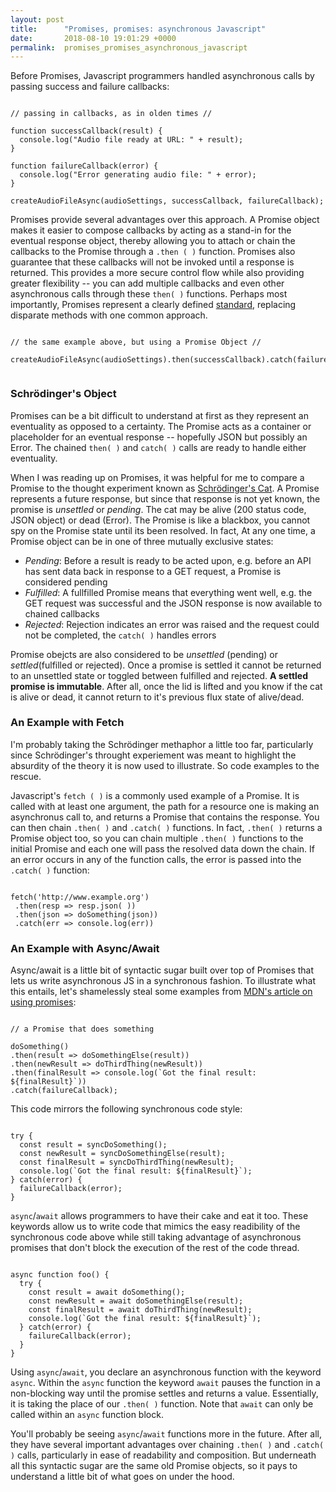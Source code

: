 ```yaml
---
layout: post
title:      "Promises, promises: asynchronous Javascript"
date:       2018-08-10 19:01:29 +0000
permalink:  promises_promises_asynchronous_javascript
---
```



Before Promises, Javascript programmers handled asynchronous calls by passing success and failure callbacks: 

```

// passing in callbacks, as in olden times //

function successCallback(result) {
  console.log("Audio file ready at URL: " + result);
}

function failureCallback(error) {
  console.log("Error generating audio file: " + error);
}

createAudioFileAsync(audioSettings, successCallback, failureCallback);

```

Promises provide several advantages over this approach.  A Promise object makes it easier to compose callbacks by acting as a stand-in for the eventual response object, thereby allowing you to attach or chain the callbacks to the Promise through a `.then ( )` function. Promises also guarantee that these callbacks will not be invoked until a response is returned. This provides a more secure control flow while also providing greater flexibility -- you can add multiple callbacks and even other asynchronous calls through these `then( )` functions.  Perhaps most importantly, Promises represent a clearly defined [standard](https://promisesaplus.com/), replacing disparate methods with one common approach.

```

// the same example above, but using a Promise Object //

createAudioFileAsync(audioSettings).then(successCallback).catch(failureCallback);


```

### Schrödinger's Object

Promises can be a bit difficult to understand at first as they represent an eventuality as opposed to a certainty.  The Promise acts as a container or placeholder for an eventual response -- hopefully JSON but possibly an Error. The chained `then( )` and `catch( )` calls are ready to handle either eventuality. 

When I was reading up on Promises, it was helpful for me to compare a Promise to the thought experiment known as [Schrödinger's Cat](https://en.wikipedia.org/wiki/Schr%C3%B6dinger%27s_cat).  A Promise represents a future response, but since that response is not yet known,  the promise is _unsettled_ or _pending_. The cat may be alive (200 status code, JSON object) or dead (Error). The Promise is like a blackbox, you cannot spy on the Promise state until its been resolved. In fact, At any one time, a Promise object can be in one of three  mutually exclusive states:

- _Pending_: Before a result is ready to be acted upon, e.g. before an API has sent data back in response to a GET request, a Promise is considered pending
- _Fulfilled_: A fullfilled Promise means that everything went well, e.g. the GET request was successful and the JSON response is now available to chained callbacks
- _Rejected_: Rejection indicates an error was raised and the request could not be completed, the `catch( )` handles errors

Promise obejcts are also considered to be _unsettled_ (pending) or _settled_(fulfilled or rejected). Once a promise is settled it cannot be returned to an unsettled state or toggled between fulfilled and rejected. __A settled promise is immutable__. After all, once the lid is lifted and you know if the cat is alive or dead, it cannot return to it's previous flux state of alive/dead. 

### An Example with Fetch

I'm probably taking the Schrödinger methaphor a little too far, particularly since Schrödinger's throught experiement was meant to highlight the absurdity of the theory it is now used to illustrate. So code examples to the rescue. 

Javascript's `fetch ( )`  is a commonly used example of a Promise. It is called with at least one argument, the path for a resource one is making an asynchronus call to, and returns a Promise that contains the response. You can then chain `.then( )` and `.catch( )` functions. In fact, `.then( )` returns a Promise object too, so you can chain multiple `.then( )` functions to the initial Promise and each one will pass the resolved data down the chain. If an error occurs in any of the function calls, the error is passed into the `.catch( )` function: 

```

fetch('http://www.example.org')
 .then(resp => resp.json( ))
 .then(json => doSomething(json))
 .catch(err => console.log(err))

```

### An Example with Async/Await

Async/await is a little bit of syntactic sugar built over top of Promises that lets us write asynchronous JS in a synchronous fashion. To illustrate what this entails, let's shamelessly steal some examples from [MDN's article on using promises](https://developer.mozilla.org/en-US/docs/Web/JavaScript/Guide/Using_promises):

```

// a Promise that does something

doSomething()
.then(result => doSomethingElse(result))
.then(newResult => doThirdThing(newResult))
.then(finalResult => console.log(`Got the final result: ${finalResult}`))
.catch(failureCallback);

```

This code mirrors the following synchronous code style: 

```

try {
  const result = syncDoSomething();
  const newResult = syncDoSomethingElse(result);
  const finalResult = syncDoThirdThing(newResult);
  console.log(`Got the final result: ${finalResult}`);
} catch(error) {
  failureCallback(error);
}

```

`async`/`await` allows programmers to have their cake and eat it too. These keywords allow us to write code that mimics the easy readibility of the synchronous code above while still taking advantage of asynchronous promises that don't block the execution of the rest of the code thread.

```

async function foo() {
  try {
    const result = await doSomething();
    const newResult = await doSomethingElse(result);
    const finalResult = await doThirdThing(newResult);
    console.log(`Got the final result: ${finalResult}`);
  } catch(error) {
    failureCallback(error);
  }
}

```

Using `async`/`await`, you declare an asynchronous function with the keyword `async`. Within the `async` function the keyword `await` pauses the function in a non-blocking way until the promise settles and returns a value. Essentially, it is taking the place of our `.then( )` function. Note that `await` can only be called within an `async` function block.

You'll probably be seeing `async`/`await` functions more in the future. After all, they have several important advantages over chaining `.then( )` and `.catch( )` calls, particularly in ease of readability and composition. But underneath all this syntactic sugar are the same old Promise objects, so it pays to understand a little bit of what goes on under the hood.





